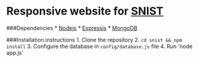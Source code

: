 Responsive website for [SNIST](http://sreenidhi.edu.in/)
========================================================

###Dependencies
	* [Nodejs](http://nodejs.org/)
	* [Expressjs](http://expressjs.com/)
	* [MongoDB](https://www.mongodb.org/)

###Installation instructions
	1. Clone the repository
	2. `cd snist && npm install`
	3. Configure the database in `config/database.js` file
	4. Run 'node app.js'
